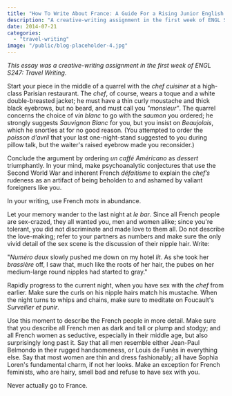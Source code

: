 ```yaml
---
title: "How To Write About France: A Guide For a Rising Junior English Major from Kentucky"
description: "A creative-writing assignment in the first week of ENGL S247: Travel Writing."
date: 2014-07-21
categories:
  - "travel-writing"
image: "/public/blog-placeholder-4.jpg"
---
```


_This essay was a creative-writing assignment in the first week of ENGL S247: Travel Writing._

Start your piece in the middle of a quarrel with the _chef cuisiner_ at a high-class Parisian restaurant. The _chef_, of course, wears a toque and a white double-breasted jacket; he must have a thin curly moustache and thick black eyebrows, but no beard, and must call you _"monsieur"_. The quarrel concerns the choice of _vin blanc_ to go with the _saumon_ you ordered; he strongly suggests _Sauvignon Blanc_ for you, but you insist on _Beaujolais_, which he snortles at for no good reason. (You attempted to order the _poisson d'avril_ that your last one-night-stand suggested to you during pillow talk, but the waiter's raised eyebrow made you reconsider.)

Conclude the argument by ordering _un caffé Américano_ as _dessert_ triumphantly. In your mind, make psychoanalytic conjectures that use the Second World War and inherent French _défaitisme_ to explain the _chef’s_ rudeness as an artifact of being beholden to and ashamed by valiant foreigners like you.

In your writing, use French _mots_ in abundance.

Let your memory wander to the last night at _le bar_. Since all French people are sex-crazed, they all wanted you, men and women alike; since you're tolerant, you did not discriminate and made love to them all. Do not describe the love-making; refer to your partners as numbers and make sure the only vivid detail of the sex scene is the discussion of their nipple hair. Write:

"_Numéro deux_ slowly pushed me down on my hotel _lit_. As she took her _brassière_ off, I saw that, much like the roots of her hair, the pubes on her medium-large round nipples had started to gray."

Rapidly progress to the current night, when you have sex with the _chef_ from earlier. Make sure the curls on his nipple hairs match his mustache. When the night turns to whips and chains, make sure to meditate on Foucault's _Surveiller et punir_.

Use this moment to describe the French people in more detail. Make sure that you describe all French men as dark and tall or plump and stodgy; and all French women as seductive, especially in their middle age, but also surprisingly long past it. Say that all men resemble either Jean-Paul Belmondo in their rugged handsomeness, or Louis de Funès in everything else. Say that most women are thin and dress fashionably; all have Sophia Loren's fundamental charm, if not her looks. Make an exception for French feminists, who are hairy, smell bad and refuse to have sex with you.

Never actually go to France.

